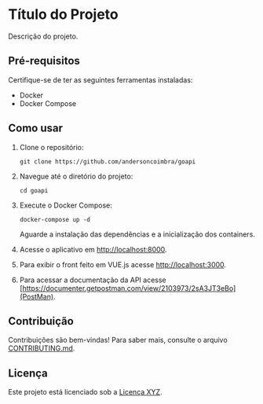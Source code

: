 # Título do Projeto

Descrição do projeto.

## Pré-requisitos

Certifique-se de ter as seguintes ferramentas instaladas:

- Docker
- Docker Compose

## Como usar

1. Clone o repositório:

    ```shell
    git clone https://github.com/andersoncoimbra/goapi
    ```

2. Navegue até o diretório do projeto:

    ```shell
    cd goapi
    ```

3. Execute o Docker Compose:

    ```shell
    docker-compose up -d
    ```
    Aguarde a instalação das dependências e a inicialização dos containers.

4. Acesse o aplicativo em [http://localhost:8000](http://localhost:8000).

5. Para exibir o front feito em VUE.js acesse [http://localhost:3000](http://localhost:3000).

6. Para acessar a documentação da API acesse [https://documenter.getpostman.com/view/2103973/2sA3JT3eBo](PostMan).

## Contribuição

Contribuições são bem-vindas! Para saber mais, consulte o arquivo [CONTRIBUTING.md](CONTRIBUTING.md).

## Licença

Este projeto está licenciado sob a [Licença XYZ](LICENSE).